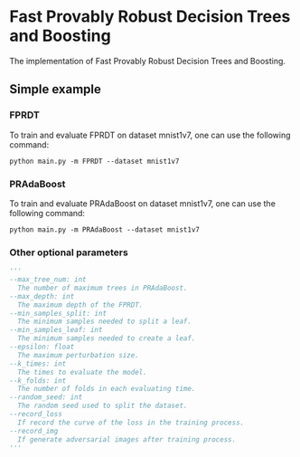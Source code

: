 # Fast Provably Robust Decision Trees and Boosting
The implementation of Fast Provably Robust Decision Trees and Boosting.

## Simple example
### FPRDT
To train and evaluate FPRDT on dataset mnist1v7, one can use the following command:
```
python main.py -m FPRDT --dataset mnist1v7
```

### PRAdaBoost
To train and evaluate PRAdaBoost on dataset mnist1v7, one can use the following command:
```
python main.py -m PRAdaBoost --dataset mnist1v7
```

### Other optional parameters
```python
'''
--max_tree_num: int
  The number of maximum trees in PRAdaBoost.
--max_depth: int 
  The maximum depth of the FPRDT.
--min_samples_split: int 
  The minimum samples needed to split a leaf.
--min_samples_leaf: int
  The minimum samples needed to create a leaf.
--epsilon: float
  The maximum perturbation size.
--k_times: int
  The times to evaluate the model.
--k_folds: int
  The number of folds in each evaluating time.
--random_seed: int
  The random seed used to split the dataset.
--record_loss
  If record the curve of the loss in the training process.
--record_img
  If generate adversarial images after training process.
'''
```
